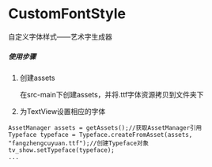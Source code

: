 # CustomFontStyle
自定义字体样式——艺术字生成器
##### 使用步骤
1. 创建assets

    在src-main下创建assets，并将.ttf字体资源拷贝到文件夹下

2. 为TextView设置相应的字体
 ```
 AssetManager assets = getAssets();//获取AssetManager引用
 Typeface typeface = Typeface.createFromAsset(assets, "fangzhengcuyuan.ttf");//创建Typeface对象
 tv_show.setTypeface(typeface);
...